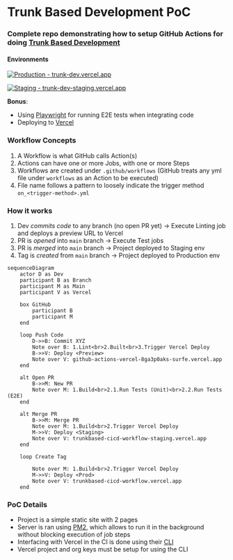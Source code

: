 # Trunk Based Development PoC

### Complete repo demonstrating how to setup GitHub Actions for doing [Trunk Based Development](https://trunkbaseddevelopment.com/)

#### Environments
[![Production - trunk-dev.vercel.app](https://img.shields.io/static/v1?label=Production&message=trunk-dev.vercel.app&color=blue)](https://trunk-dev.vercel.app/)

[![Staging - trunk-dev-staging.vercel.app](https://img.shields.io/static/v1?label=Staging&message=trunk-dev-staging.vercel.app&color=orange)](https://trunk-dev-staging.vercel.app/)

**Bonus**:
- Using [Playwright](https://playwright.dev/) for running E2E tests when integrating code
- Deploying to [Vercel](https://vercel.com/)

### Workflow Concepts

1. A Workflow is what GitHub calls Action(s)
2. Actions can have one or more Jobs, with one or more Steps
3. Workflows are created under `.github/workflows` (GitHub treats any yml file under `workflows` as an Action to be executed)
4. File name follows a pattern to loosely indicate the trigger method `on_<trigger-method>.yml`

### How it works

1. Dev _commits code_ to any branch (no open PR yet) -> Execute Linting job and deploys a preview URL to Vercel
2. PR is _opened_ into `main` branch -> Execute Test jobs
3. PR is _merged_ into `main` branch -> Project deployed to Staging env
4. Tag is _created_ from `main` branch -> Project deployed to Production env

```mermaid
sequenceDiagram
    actor D as Dev
    participant B as Branch
    participant M as Main
    participant V as Vercel

    box GitHub
        participant B
        participant M
    end

    loop Push Code
        D->>B: Commit XYZ
        Note over B: 1.Lint<br>2.Built<br>3.Trigger Vercel Deploy
        B->>V: Deploy <Preview>
        Note over V: github-actions-vercel-8ga3p0aks-surfe.vercel.app
    end

    alt Open PR
        B->>M: New PR
        Note over M: 1.Build<br>2.1.Run Tests (Unit)<br>2.2.Run Tests (E2E)
    end
    
    alt Merge PR
        B->>M: Merge PR
        Note over M: 1.Build<br>2.Trigger Vercel Deploy
        M->>V: Deploy <Staging>
        Note over V: trunkbased-cicd-workflow-staging.vercel.app
    end

    loop Create Tag

        Note over M: 1.Build<br>2.Trigger Vercel Deploy
        M->>V: Deploy <Prod>
        Note over V: trunkbased-cicd-workflow.vercel.app
    end
```

### PoC Details

- Project is a simple static site with 2 pages
- Server is ran using [PM2](https://www.npmjs.com/package/pm2), which allows to run it in the background without blocking execution of job steps
- Interfacing with Vercel in the CI is done using their [CLI](https://vercel.com/docs/cli)
- Vercel project and org keys must be setup for using the CLI